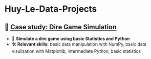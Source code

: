 # Huy-Le-Data-Projects

## 🔹 [Case study: Dire Game Simulation](Case-study/README.md)
- 🔗 **Simulate a dire game using basic Statistics and Python**
- 🛠️ **Relevant skills:**
basic data manipulation with NumPy,
basic data visulization with Matplotlib,
intermediate Python, 
basic statistics
